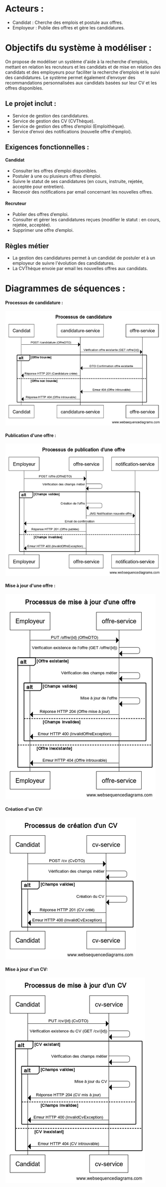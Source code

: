 # Acteurs :
<ul>
<li>Candidat : Cherche des emplois et postule aux offres. </li>
<li>Employeur : Publie des offres et gère les candidatures. </li>
</ul>


# Objectifs du système à modéliser :


On propose de modéliser un système d'aide à la recherche d'emplois, mettant en relation les recruteurs et les candidats et de mise en relation des candidats et des employeurs pour faciliter la recherche d’emplois et le suivi des candidatures. Le système permet également d’envoyer des recommandations personnalisées aux candidats basées sur leur CV et les offres disponibles.


## Le projet inclut :
<ul>
<li>Service de gestion des candidatures.</li>
<li>Service de gestion des CV (CVThèque). </li>
<li>Service de gestion des offres d’emploi (Emploithèque). </li>
<li>Service d’envoi des notifications (nouvelle offre d'emploi). </li>
</ul>


## Exigences fonctionnelles :


#### Candidat


- Consulter les offres d’emploi disponibles.
- Postuler à une ou plusieurs offres d’emploi.
- Suivre le statut de ses candidatures (en cours, instruite, rejetée, acceptée pour entretien).
- Recevoir des notifications par email concernant les nouvelles offres.


#### Recruteur
- Publier des offres d’emploi.
- Consulter et gérer les candidatures reçues (modifier le statut : en cours, rejetée, acceptée).
- Supprimer une offre d’emploi.


## Règles métier
- La gestion des candidatures permet à un candidat de postuler et à un employeur de suivre l'évolution des candidatures.
- La CVThèque envoie par email les nouvelles offres aux candidats.


# Diagrammes de séquences :

#### Processus de candidature :
    
![](process_candidature.jpg)
    
#### Publication d'une offre :
    
![](publication_offre.jpg)

#### Mise à jour d'une offre :
    
![](maj_offre.jpg)
    
#### Création d'un CV:
    
![](création_cv.jpg)

#### Mise à jour d'un CV:
    
![](maj_cv.jpg)

    